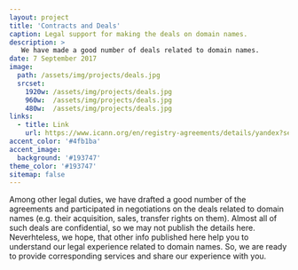 ```yaml
---
layout: project
title: 'Contracts and Deals'
caption: Legal support for making the deals on domain names.
description: >
   We have made a good number of deals related to domain names. 
date: 7 September 2017
image: 
  path: /assets/img/projects/deals.jpg
  srcset: 
    1920w: /assets/img/projects/deals.jpg
    960w:  /assets/img/projects/deals.jpg
    480w:  /assets/img/projects/deals.jpg
links:
  - title: Link
    url: https://www.icann.org/en/registry-agreements/details/yandex?section=agreement
accent_color: '#4fb1ba'
accent_image:
  background: '#193747'
theme_color: '#193747'
sitemap: false
---
```


Among other legal duties, we have drafted a good number of the agreements and participated in negotiations on the deals related to domain names (e.g. their acquisition, sales, transfer rights on them). Almost all of such deals are confidential, so we may not publish the details here. Neverhteless, we hope, that other info published here help you to understand our legal experience related to domain names. So, we are ready to provide corresponding services and share our experience with you. 
